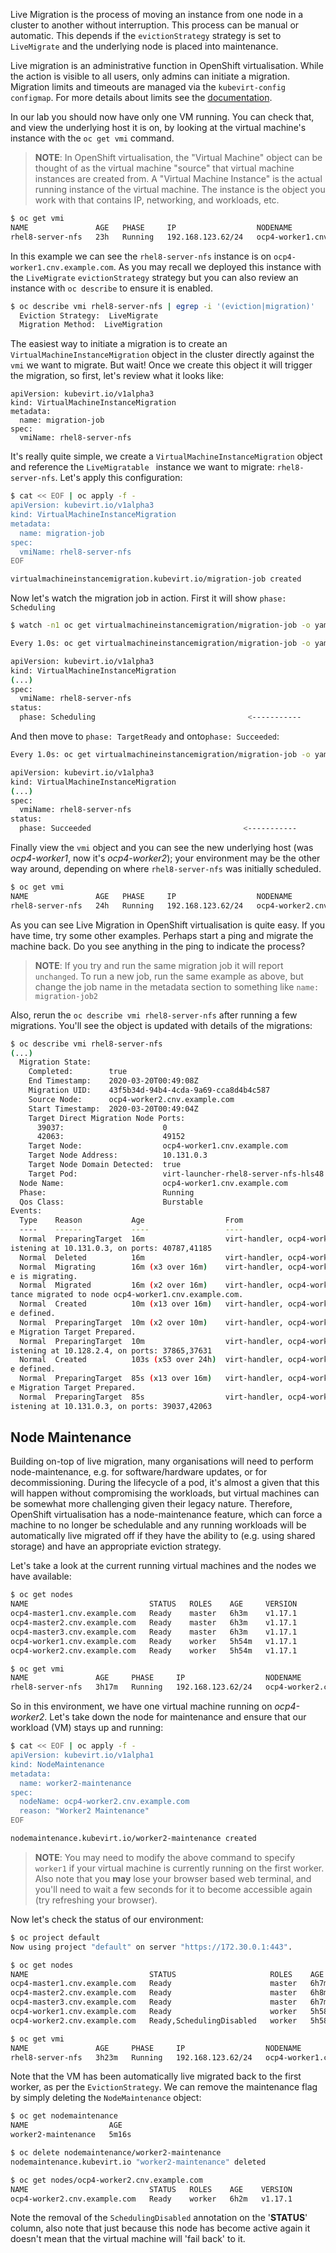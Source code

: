 Live Migration is the process of moving an instance from one node in a cluster to another without interruption. This process can be manual or automatic. This depends if the `evictionStrategy` strategy is set to `LiveMigrate` and the underlying node is placed into maintenance. 

Live migration is an administrative function in OpenShift virtualisation. While the action is visible to all users, only admins can initiate a migration. Migration limits and timeouts are managed via the `kubevirt-config` `configmap`. For more details about limits see the [documentation](https://access.redhat.com/documentation/en-us/openshift_container_platform/4.3/html-single/container-native_virtualization/index#cnv-live-migration-limits-ref_cnv-live-migration-limits).

In our lab you should now have only one VM running. You can check that, and view the underlying host it is on, by looking at the virtual machine's instance with the `oc get vmi` command.

> **NOTE**: In OpenShift virtualisation, the "Virtual Machine" object can be thought of as the virtual machine "source" that virtual machine instances are created from. A "Virtual Machine Instance" is the actual running instance of the virtual machine. The instance is the object you work with that contains IP, networking, and workloads, etc. 

~~~bash
$ oc get vmi
NAME               AGE   PHASE     IP                  NODENAME
rhel8-server-nfs   23h   Running   192.168.123.62/24   ocp4-worker1.cnv.example.com
~~~

In this example we can see the `rhel8-server-nfs` instance is on `ocp4-worker1.cnv.example.com`. As you may recall we deployed this instance with the `LiveMigrate` `evictionStrategy` strategy but you can also review an instance with `oc describe` to ensure it is enabled.

~~~bash
$ oc describe vmi rhel8-server-nfs | egrep -i '(eviction|migration)'
  Eviction Strategy:  LiveMigrate
  Migration Method:  LiveMigration
~~~

The easiest way to initiate a migration is to create an `VirtualMachineInstanceMigration` object in the cluster directly against the `vmi` we want to migrate. But wait! Once we create this object it will trigger the migration, so first, let's review what it looks like:

~~~
apiVersion: kubevirt.io/v1alpha3
kind: VirtualMachineInstanceMigration
metadata:
  name: migration-job
spec:
  vmiName: rhel8-server-nfs
~~~

It's really quite simple, we create a `VirtualMachineInstanceMigration` object and reference the `LiveMigratable ` instance we want to migrate: `rhel8-server-nfs`.  Let's apply this configuration:

~~~bash
$ cat << EOF | oc apply -f -
apiVersion: kubevirt.io/v1alpha3
kind: VirtualMachineInstanceMigration
metadata:
  name: migration-job
spec:
  vmiName: rhel8-server-nfs
EOF

virtualmachineinstancemigration.kubevirt.io/migration-job created
~~~

Now let's watch the migration job in action. First it will show `phase: Scheduling` 

~~~bash
$ watch -n1 oc get virtualmachineinstancemigration/migration-job -o yaml

Every 1.0s: oc get virtualmachineinstancemigration/migration-job -o yaml                 Fri Mar 20 00:33:35 2020

apiVersion: kubevirt.io/v1alpha3
kind: VirtualMachineInstanceMigration
(...)
spec:
  vmiName: rhel8-server-nfs
status:
  phase: Scheduling                                  <-----------
~~~

And then move to `phase: TargetReady` and onto`phase: Succeeded`:

~~~bash
Every 1.0s: oc get virtualmachineinstancemigration/migration-job -o yaml                 Fri Mar 20 00:33:43 2020

apiVersion: kubevirt.io/v1alpha3
kind: VirtualMachineInstanceMigration
(...)
spec:
  vmiName: rhel8-server-nfs
status:
  phase: Succeeded                                  <-----------
~~~

Finally view the `vmi` object and you can see the new underlying host (was *ocp4-worker1*, now it's *ocp4-worker2*); your environment may be the other way around, depending on where `rhel8-server-nfs` was initially scheduled.

~~~bash
$ oc get vmi
NAME               AGE   PHASE     IP                  NODENAME
rhel8-server-nfs   24h   Running   192.168.123.62/24   ocp4-worker2.cnv.example.com
~~~

As you can see Live Migration in OpenShift virtualisation is quite easy. If you have time, try some other examples. Perhaps start a ping and migrate the machine back. Do you see anything in the ping to indicate the process?

> **NOTE**: If you try and run the same migration job it will report `unchanged`. To run a new job, run the same example as above, but change the job name in the metadata section to something like `name: migration-job2`

Also, rerun the `oc describe vmi rhel8-server-nfs` after running a few migrations. You'll see the object is updated with details of the migrations:

~~~bash
$ oc describe vmi rhel8-server-nfs
(...)
  Migration State:
    Completed:        true
    End Timestamp:    2020-03-20T00:49:08Z
    Migration UID:    43f5b34d-94b4-4cda-9a69-cca8d4b4c587
    Source Node:      ocp4-worker2.cnv.example.com
    Start Timestamp:  2020-03-20T00:49:04Z
    Target Direct Migration Node Ports:
      39037:                      0
      42063:                      49152
    Target Node:                  ocp4-worker1.cnv.example.com
    Target Node Address:          10.131.0.3
    Target Node Domain Detected:  true
    Target Pod:                   virt-launcher-rhel8-server-nfs-hls48
  Node Name:                      ocp4-worker1.cnv.example.com
  Phase:                          Running
  Qos Class:                      Burstable
Events:
  Type    Reason           Age                  From                                        Message
  ----    ------           ----                 ----                                        -------
  Normal  PreparingTarget  16m                  virt-handler, ocp4-worker1.cnv.example.com  Migration Target is l
istening at 10.131.0.3, on ports: 40787,41185
  Normal  Deleted          16m                  virt-handler, ocp4-worker2.cnv.example.com  Signaled Deletion
  Normal  Migrating        16m (x3 over 16m)    virt-handler, ocp4-worker2.cnv.example.com  VirtualMachineInstanc
e is migrating.
  Normal  Migrated         16m (x2 over 16m)    virt-handler, ocp4-worker2.cnv.example.com  The VirtualMachineIns
tance migrated to node ocp4-worker1.cnv.example.com.
  Normal  Created          10m (x13 over 16m)   virt-handler, ocp4-worker1.cnv.example.com  VirtualMachineInstanc
e defined.
  Normal  PreparingTarget  10m (x2 over 10m)    virt-handler, ocp4-worker2.cnv.example.com  VirtualMachineInstanc
e Migration Target Prepared.
  Normal  PreparingTarget  10m                  virt-handler, ocp4-worker2.cnv.example.com  Migration Target is l
istening at 10.128.2.4, on ports: 37865,37631
  Normal  Created          103s (x53 over 24h)  virt-handler, ocp4-worker2.cnv.example.com  VirtualMachineInstanc
e defined.
  Normal  PreparingTarget  85s (x13 over 16m)   virt-handler, ocp4-worker1.cnv.example.com  VirtualMachineInstanc
e Migration Target Prepared.
  Normal  PreparingTarget  85s                  virt-handler, ocp4-worker1.cnv.example.com  Migration Target is l
istening at 10.131.0.3, on ports: 39037,42063

~~~



## Node Maintenance

Building on-top of live migration, many organisations will need to perform node-maintenance, e.g. for software/hardware updates, or for decommissioning. During the lifecycle of a pod, it's almost a given that this will happen without compromising the workloads, but virtual machines can be somewhat more challenging given their legacy nature. Therefore, OpenShift virtualisation has a node-maintenance feature, which can force a machine to no longer be schedulable and any running workloads will be automatically live migrated off if they have the ability to (e.g. using shared storage) and have an appropriate eviction strategy.

Let's take a look at the current running virtual machines and the nodes we have available:

~~~bash
$ oc get nodes
NAME                           STATUS   ROLES    AGE     VERSION
ocp4-master1.cnv.example.com   Ready    master   6h3m    v1.17.1
ocp4-master2.cnv.example.com   Ready    master   6h3m    v1.17.1
ocp4-master3.cnv.example.com   Ready    master   6h3m    v1.17.1
ocp4-worker1.cnv.example.com   Ready    worker   5h54m   v1.17.1
ocp4-worker2.cnv.example.com   Ready    worker   5h54m   v1.17.1

$ oc get vmi
NAME               AGE     PHASE     IP                  NODENAME
rhel8-server-nfs   3h17m   Running   192.168.123.62/24   ocp4-worker2.cnv.example.com
~~~

So in this environment, we have one virtual machine running on *ocp4-worker2*. Let's take down the node for maintenance and ensure that our workload (VM) stays up and running:

~~~bash
$ cat << EOF | oc apply -f -
apiVersion: kubevirt.io/v1alpha1
kind: NodeMaintenance
metadata:
  name: worker2-maintenance
spec:
  nodeName: ocp4-worker2.cnv.example.com
  reason: "Worker2 Maintenance"
EOF

nodemaintenance.kubevirt.io/worker2-maintenance created
~~~

> **NOTE**: You may need to modify the above command to specify `worker1` if your virtual machine is currently running on the first worker. Also note that you **may** lose your browser based web terminal, and you'll need to wait a few seconds for it to become accessible again (try refreshing your browser).

Now let's check the status of our environment:

~~~bash
$ oc project default
Now using project "default" on server "https://172.30.0.1:443".

$ oc get nodes
NAME                           STATUS                     ROLES    AGE     VERSION
ocp4-master1.cnv.example.com   Ready                      master   6h7m    v1.17.1
ocp4-master2.cnv.example.com   Ready                      master   6h8m    v1.17.1
ocp4-master3.cnv.example.com   Ready                      master   6h7m    v1.17.1
ocp4-worker1.cnv.example.com   Ready                      worker   5h58m   v1.17.1
ocp4-worker2.cnv.example.com   Ready,SchedulingDisabled   worker   5h58m   v1.17.1

$ oc get vmi
NAME               AGE     PHASE     IP                  NODENAME
rhel8-server-nfs   3h23m   Running   192.168.123.62/24   ocp4-worker1.cnv.example.com
~~~

Note that the VM has been automatically live migrated back to the first worker, as per the `EvictionStrategy`. We can remove the maintenance flag by simply deleting the `NodeMaintenance` object:

~~~bash
$ oc get nodemaintenance
NAME                  AGE
worker2-maintenance   5m16s

$ oc delete nodemaintenance/worker2-maintenance
nodemaintenance.kubevirt.io "worker2-maintenance" deleted

$ oc get nodes/ocp4-worker2.cnv.example.com
NAME                           STATUS   ROLES    AGE    VERSION
ocp4-worker2.cnv.example.com   Ready    worker   6h2m   v1.17.1
~~~

Note the removal of the `SchedulingDisabled` annotation on the '**STATUS**' column, also note that just because this node has become active again it doesn't mean that the virtual machine will 'fail back' to it.